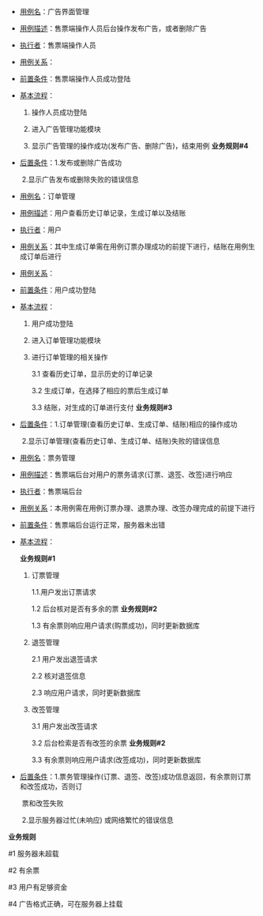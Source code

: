 - <u>用例名</u>：广告界面管理

- <u>用例描述</u>：售票端操作人员后台操作发布广告，或者删除广告

- <u>执行者</u>：售票端操作人员

- <u>用例关系</u>：

- <u>前置条件</u>：售票端操作人员成功登陆

- <u>基本流程</u>：

  1. 操作人员成功登陆

  2. 进入广告管理功能模块

  3. 显示广告管理的操作成功(发布广告、删除广告)，结束用例   **业务规则#4**

- <u>后置条件</u>：1.发布或删除广告成功 

  ​                   2.显示广告发布或删除失败的错误信息



- <u>用例名</u>：订单管理

- <u>用例描述</u>：用户查看历史订单记录，生成订单以及结账

- <u>执行者</u>：用户

- <u>用例关系</u>：其中生成订单需在用例订票办理成功的前提下进行，结账在用例生成订单后进行

- <u>用例关系</u>：

- <u>前置条件</u>：用户成功登陆

- <u>基本流程</u>：

  1. 用户成功登陆

  2. 进入订单管理功能模块

  3. 进行订单管理的相关操作

     3.1 查看历史订单，显示历史的订单记录

     3.2 生成订单，在选择了相应的票后生成订单

     3.3 结账，对生成的订单进行支付    **业务规则#3**

- <u>后置条件</u>：1.订单管理(查看历史订单、生成订单、结账)相应的操作成功

  ​                   2.显示订单管理(查看历史订单、生成订单、结账)失败的错误信息





- <u>用例名</u>：票务管理

- <u>用例描述</u>：售票端后台对用户的票务请求(订票、退签、改签)进行响应

- <u>执行者</u>：售票端后台

- <u>用例关系</u>：本用例需在用例订票办理、退票办理、改签办理完成的前提下进行

- <u>前置条件</u>：售票端后台运行正常，服务器未出错

- <u>基本流程</u>：

     **业务规则#1**

  1. 订票管理

     1.1.用户发出订票请求

     1.2 后台核对是否有多余的票     **业务规则#2**

     1.3  有余票则响应用户请求(购票成功)，同时更新数据库

  2. 退签管理

     2.1 用户发出退签请求

     2.2 核对退签信息

     2.3 响应用户请求，同时更新数据库

  3. 改签管理

      3.1 用户发出改签请求

      3.2 后台检索是否有改签的余票    **业务规则#2**

      3.3 有余票则响应用户请求(改签成功)，同时更新数据库

- <u>后置条件</u>：1.票务管理操作(订票、退签、改签)成功信息返回，有余票则订票和改签成功，否则订  

  ​                      票和改签失败

  ​                   2.显示服务器过忙(未响应)  或网络繁忙的错误信息

  

**业务规则**

#1 服务器未超载

#2 有余票

#3  用户有足够资金

#4  广告格式正确，可在服务器上挂载